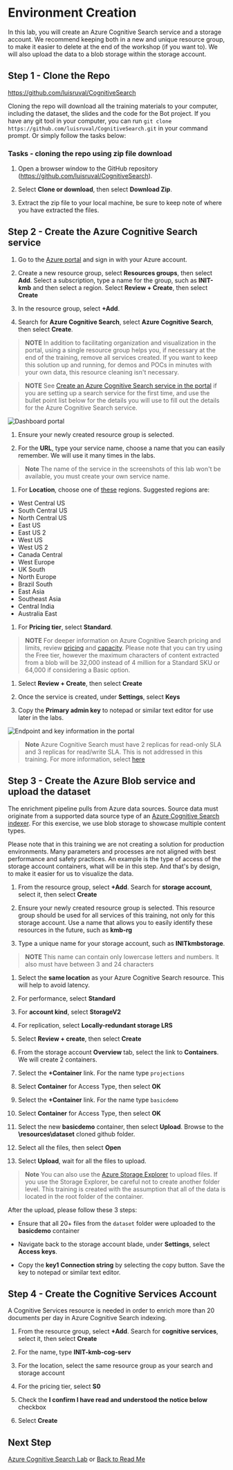 # Environment Creation

In this lab, you will create an Azure Cognitive Search service and a storage account. We recommend keeping both in a new and unique resource group, to make it easier to delete at the end of the workshop (if you want to). We will also upload the data to a blob storage within the storage account.

## Step 1 - Clone the Repo

https://github.com/luisruval/CognitiveSearch

Cloning the repo will download all the training materials to your computer, including the dataset, the slides and the code for the Bot project. If you have any git tool in your computer, you can run `git clone https://github.com/luisruval/CognitiveSearch.git` in your command prompt. Or simply follow the tasks below:

### Tasks - cloning the repo using zip file download

1. Open a browser window to the GitHub repository (<https://github.com/luisruval/CognitiveSearch>).

1. Select **Clone or download**, then select **Download Zip**.

1. Extract the zip file to your local machine, be sure to keep note of where you have extracted the files.

## Step 2 - Create the Azure Cognitive Search service

1. Go to the [Azure portal](https://portal.azure.com) and sign in with your Azure account.

1. Create a new resource group, select **Resources groups**, then select **Add**.  Select a subscription, type a name for the group, such as **INIT-kmb** and then select a region.  Select **Review + Create**, then select **Create**

1. In the resource group, select **+Add**.  

1. Search for **Azure Cognitive Search**, select **Azure Cognitive Search**, then select **Create**.

>**NOTE** In addition to facilitating organization and visualization in the portal, using a single resource group helps you, if necessary at the end of the training, remove all services created. If you want to keep this solution up and running, for demos and POCs in minutes with your own data, this resource cleaning isn't necessary.

>**NOTE** See [Create an Azure Cognitive Search service in the portal](https://docs.microsoft.com/en-us/azure/search/search-create-service-portal) if you are setting up a search service for the first time, and use the bullet point list below for the details you will use to fill out the details for the Azure Cognitive Search service.

  ![Dashboard portal](../resources/images/lab-environment-creation/create-service-full-portal.png)

1. Ensure your newly created resource group is selected.  

1. For the **URL**, type your service name, choose a name that you can easily remember. We will use it many times in the labs.

> **Note** The name of the service in the screenshots of this lab won't be available, you must create your own service name.

1. For **Location**, choose one of [these](https://azure.microsoft.com/en-us/global-infrastructure/services/?products=search) regions. Suggested regions are:

- West Central US
- South Central US
- North Central US
- East US
- East US 2
- West US
- West US 2
- Canada Central
- West Europe
- UK South
- North Europe
- Brazil South
- East Asia
- Southeast Asia
- Central India
- Australia East

1. For **Pricing tier**, select **Standard**.  

>**NOTE** For deeper information on Azure Cognitive Search pricing and limits, review [pricing](https://azure.microsoft.com/pricing/details/search/) and [capacity](https://docs.microsoft.com/en-us/azure/search/search-limits-quotas-capacity). Please note that you can try using the Free tier, however the maximum characters of content extracted from a blob will be 32,000 instead of 4 million for a Standard SKU or 64,000 if considering a Basic option.

1. Select **Review + Create**, then select **Create**

1. Once the service is created, under **Settings**, select **Keys**

1. Copy the **Primary admin key** to notepad or similar text editor for use later in the labs.

  ![Endpoint and key information in the portal](../resources/images/lab-environment-creation/create-search-collect-info.png "Endpoint and key information in the portal")

> **Note** Azure Cognitive Search must have 2 replicas for read-only SLA and 3 replicas for read/write SLA. This is not addressed in this training. For more information, select [here](https://azure.microsoft.com/en-us/support/legal/sla/search/v1_0/)

## Step 3 - Create the Azure Blob service and upload the dataset

The enrichment pipeline pulls from Azure data sources. Source data must originate from a supported data source type of an [Azure Cognitive Search indexer](https://docs.microsoft.com/en-us/azure/search/search-indexer-overview). For this exercise, we use blob storage to showcase multiple content types.

Please note that in this training we are not creating a solution for production environments. Many parameters and processes are not aligned with best performance and safety practices. An example is the type of access of the storage account containers, what will be in this step. And that's by design, to make it easier for us to visualize the data.

1. From the resource group, select **+Add**.  Search for **storage account**, select it, then select **Create**

1. Ensure your newly created resource group is selected. This resource group should be used for all services of this training, not only for this storage account. Use a name that allows you to easily identify these resources in the future, such as  **kmb-rg**

1. Type a unique name for your storage account, such as **INITkmbstorage**.

>**NOTE** This name can contain only lowercase letters and numbers. It also must have between 3 and 24 characters

1. Select the **same location** as your Azure Cognitive Search resource.  This will help to avoid latency.

1. For performance, select **Standard**

1. For **account kind**, select **StorageV2**

1. For replication, select **Locally-redundant storage LRS**

1. Select **Review + create**, then select **Create**

1. From the storage account **Overview** tab, select the link to **Containers**. We will create 2 containers.

1. Select the **+Container** link. For the name type `projections`

1. Select **Container** for Access Type, then select **OK**

1. Select the **+Container** link. For the name type `basicdemo`

1. Select **Container** for Access Type, then select **OK**

1. Select the new **basicdemo** container, then select **Upload**.  Browse to the **\resources\dataset** cloned github folder.

1. Select all the files, then select **Open**

1. Select **Upload**, wait for all the files to upload.

 > **Note** You can also use the [Azure Storage Explorer](https://docs.microsoft.com/en-us/azure/storage/blobs/storage-quickstart-blobs-storage-explorer) to upload files. If you use the Storage Explorer, be careful not to create another folder level. This training is created with the assumption that all of the data is located in the root folder of the container.

After the upload, please follow these 3 steps:

- Ensure that all 20+ files from the `dataset` folder were uploaded to the **basicdemo** container

- Navigate back to the storage account blade, under **Settings**, select **Access keys**.

- Copy the **key1** **Connection string** by selecting the copy button.  Save the key to notepad or similar text editor.

## Step 4 - Create the Cognitive Services Account

A Cognitive Services resource is needed in order to enrich more than 20 documents per day in Azure Cognitive Search indexing.

1. From the resource group, select **+Add**.  Search for **cognitive services**, select it, then select **Create**

2. For the name, type **INIT-kmb-cog-serv**

3. For the location, select the same resource group as your search and storage account

4. For the pricing tier, select **S0**

5. Check the **I confirm I have read and understood the notice below** checkbox

6. Select **Create**

## Next Step

[Azure Cognitive Search Lab](../labs/lab-02-azure-cognitive-search.md) or [Back to Read Me](../README.md)
